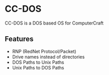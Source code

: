 # CC-DOS
CC-DOS is a DOS based OS for ComputerCraft

## Features
* RNP (RedNet Protocol/Packet)
* Drive names instead of directories
* DOS Paths to Unix Paths
* Unix Paths to DOS Paths